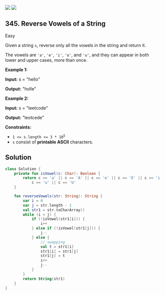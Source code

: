 [![](https://img.shields.io/github/stars/javadev/LeetCode-in-Kotlin?label=Stars&style=flat-square)](https://github.com/javadev/LeetCode-in-Kotlin)
[![](https://img.shields.io/github/forks/javadev/LeetCode-in-Kotlin?label=Fork%20me%20on%20GitHub%20&style=flat-square)](https://github.com/javadev/LeetCode-in-Kotlin/fork)

## 345\. Reverse Vowels of a String

Easy

Given a string `s`, reverse only all the vowels in the string and return it.

The vowels are `'a'`, `'e'`, `'i'`, `'o'`, and `'u'`, and they can appear in both lower and upper cases, more than once.

**Example 1:**

**Input:** s = "hello"

**Output:** "holle"

**Example 2:**

**Input:** s = "leetcode"

**Output:** "leotcede"

**Constraints:**

*   <code>1 <= s.length <= 3 * 10<sup>5</sup></code>
*   `s` consist of **printable ASCII** characters.

## Solution

```kotlin
class Solution {
    private fun isVowel(c: Char): Boolean {
        return c == 'a' || c == 'A' || c == 'e' || c == 'E' || c == 'i' || c == 'I' || c == 'o' || c == 'O' ||
            c == 'u' || c == 'U'
    }

    fun reverseVowels(str: String): String {
        var i = 0
        var j = str.length - 1
        val str1 = str.toCharArray()
        while (i < j) {
            if (!isVowel(str1[i])) {
                i++
            } else if (!isVowel(str1[j])) {
                j--
            } else {
                // swapping
                val t = str1[i]
                str1[i] = str1[j]
                str1[j] = t
                i++
                j--
            }
        }
        return String(str1)
    }
}
```